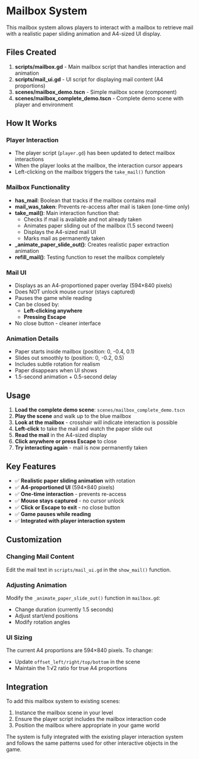 # Mailbox System

This mailbox system allows players to interact with a mailbox to retrieve mail with a realistic paper sliding animation and A4-sized UI display.

## Files Created

1. **scripts/mailbox.gd** - Main mailbox script that handles interaction and animation
2. **scripts/mail_ui.gd** - UI script for displaying mail content (A4 proportions)
3. **scenes/mailbox_demo.tscn** - Simple mailbox scene (component)
4. **scenes/mailbox_complete_demo.tscn** - Complete demo scene with player and environment

## How It Works

### Player Interaction
- The player script (`player.gd`) has been updated to detect mailbox interactions
- When the player looks at the mailbox, the interaction cursor appears
- Left-clicking on the mailbox triggers the `take_mail()` function

### Mailbox Functionality
- **has_mail**: Boolean that tracks if the mailbox contains mail
- **mail_was_taken**: Prevents re-access after mail is taken (one-time only)
- **take_mail()**: Main interaction function that:
  - Checks if mail is available and not already taken
  - Animates paper sliding out of the mailbox (1.5 second tween)
  - Displays the A4-sized mail UI
  - Marks mail as permanently taken
- **_animate_paper_slide_out()**: Creates realistic paper extraction animation
- **refill_mail()**: Testing function to reset the mailbox completely

### Mail UI
- Displays as an A4-proportioned paper overlay (594×840 pixels)
- Does NOT unlock mouse cursor (stays captured)
- Pauses the game while reading
- Can be closed by:
  - **Left-clicking anywhere**
  - **Pressing Escape**
- No close button - cleaner interface

### Animation Details
- Paper starts inside mailbox (position: 0, -0.4, 0.1)
- Slides out smoothly to (position: 0, -0.2, 0.5)
- Includes subtle rotation for realism
- Paper disappears when UI shows
- 1.5-second animation + 0.5-second delay

## Usage

1. **Load the complete demo scene**: `scenes/mailbox_complete_demo.tscn`
2. **Play the scene** and walk up to the blue mailbox
3. **Look at the mailbox** - crosshair will indicate interaction is possible
4. **Left-click** to take the mail and watch the paper slide out
5. **Read the mail** in the A4-sized display
6. **Click anywhere or press Escape** to close
7. **Try interacting again** - mail is now permanently taken

## Key Features

- ✅ **Realistic paper sliding animation** with rotation
- ✅ **A4-proportioned UI** (594×840 pixels)
- ✅ **One-time interaction** - prevents re-access
- ✅ **Mouse stays captured** - no cursor unlock
- ✅ **Click or Escape to exit** - no close button
- ✅ **Game pauses while reading**
- ✅ **Integrated with player interaction system**

## Customization

### Changing Mail Content
Edit the mail text in `scripts/mail_ui.gd` in the `show_mail()` function.

### Adjusting Animation
Modify the `_animate_paper_slide_out()` function in `mailbox.gd`:
- Change duration (currently 1.5 seconds)
- Adjust start/end positions
- Modify rotation angles

### UI Sizing
The current A4 proportions are 594×840 pixels. To change:
- Update `offset_left/right/top/bottom` in the scene
- Maintain the 1:√2 ratio for true A4 proportions

## Integration

To add this mailbox system to existing scenes:
1. Instance the mailbox scene in your level
2. Ensure the player script includes the mailbox interaction code
3. Position the mailbox where appropriate in your game world

The system is fully integrated with the existing player interaction system and follows the same patterns used for other interactive objects in the game.
